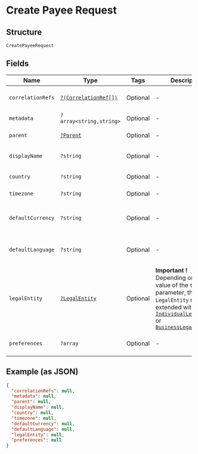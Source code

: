 
# Create Payee Request

## Structure

`CreatePayeeRequest`

## Fields

| Name | Type | Tags | Description | Getter | Setter |
|  --- | --- | --- | --- | --- | --- |
| `correlationRefs` | [`?(CorrelationRef[])`](../../doc/models/correlation-ref.md) | Optional | - | getCorrelationRefs(): ?array | setCorrelationRefs(?array correlationRefs): void |
| `metadata` | `?array<string,string>` | Optional | - | getMetadata(): ?array | setMetadata(?array metadata): void |
| `parent` | [`?Parent`](../../doc/models/parent.md) | Optional | - | getParent(): ?Parent | setParent(?Parent parent): void |
| `displayName` | `?string` | Optional | - | getDisplayName(): ?string | setDisplayName(?string displayName): void |
| `country` | `?string` | Optional | - | getCountry(): ?string | setCountry(?string country): void |
| `timezone` | `?string` | Optional | - | getTimezone(): ?string | setTimezone(?string timezone): void |
| `defaultCurrency` | `?string` | Optional | - | getDefaultCurrency(): ?string | setDefaultCurrency(?string defaultCurrency): void |
| `defaultLanguage` | `?string` | Optional | - | getDefaultLanguage(): ?string | setDefaultLanguage(?string defaultLanguage): void |
| `legalEntity` | [`?LegalEntity`](../../doc/models/legal-entity.md) | Optional | **Important !** Depending on the value of the `type` parameter, the `LegalEntity` model is extended with either [`IndividualLegalEntity`](../../doc/models/individual-legal-entity.md) or [`BusinessLegalEntity`](../../doc/models/business-legal-entity.md) | getLegalEntity(): ?LegalEntity | setLegalEntity(?LegalEntity legalEntity): void |
| `preferences` | `?array` | Optional | - | getPreferences(): ?array | setPreferences(?array preferences): void |

## Example (as JSON)

```json
{
  "correlationRefs": null,
  "metadata": null,
  "parent": null,
  "displayName": null,
  "country": null,
  "timezone": null,
  "defaultCurrency": null,
  "defaultLanguage": null,
  "legalEntity": null,
  "preferences": null
}
```

